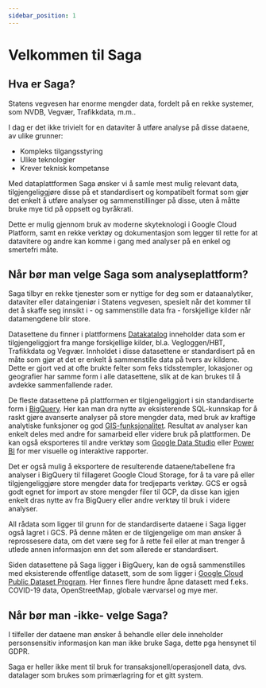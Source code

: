 ```yaml
---
sidebar_position: 1
---
```


# Velkommen til Saga

## Hva er Saga?

Statens vegvesen har enorme mengder data, fordelt på en rekke systemer, som NVDB, Vegvær, Trafikkdata, m.m..

I dag er det ikke trivielt for en dataviter å utføre analyse på disse dataene, av ulike grunner:

- Kompleks tilgangsstyring
- Ulike teknologier
- Krever teknisk kompetanse

Med dataplattformen Saga ønsker vi å samle mest mulig relevant data, tilgjengeliggjøre disse på et standardisert og kompatibelt format som gjør det enkelt å utføre analyser og sammenstillinger på disse, uten å måtte bruke mye tid på oppsett og byråkrati.

Dette er mulig gjennom bruk av moderne skyteknologi i Google Cloud Platform, samt en rekke verktøy og dokumentasjon som legger til rette for at datavitere og andre kan komme i gang med analyser på en enkel og smertefri måte.

## **Når bør man velge Saga som analyseplattform?**

Saga tilbyr en rekke tjenester som er nyttige for deg som er dataanalytiker, dataviter eller dataingeniør i Statens vegvesen, spesielt når det kommer til det å skaffe seg innsikt i - og sammenstille data fra - forskjellige kilder når datamengdene blir store.

Datasettene du finner i plattformens [Datakatalog](https://saga-datacatalog-prod-lszg.ew.r.appspot.com/) inneholder data som er tilgjengeliggjort fra mange forskjellige kilder, bl.a. Vegloggen/HBT, Trafikkdata og Vegvær. Innholdet i disse datasettene er standardisert på en måte som gjør at det er enkelt å sammenstille data på tvers av kildene. Dette er gjort ved at ofte brukte felter som feks tidsstempler, lokasjoner og geografier har samme form i alle datasettene, slik at de kan brukes til å avdekke sammenfallende rader.

De fleste datasettene på plattformen er tilgjengeliggjort i sin standardiserte form i [BigQuery](https://www.notion.so/TODO-Analyse-av-store-datamengder-i-BigQuery-ca9b88f9084d4339b31c108abc06eb28). Her kan man dra nytte av eksisterende SQL-kunnskap for å raskt gjøre avanserte analyser på store mengder data, med bruk av kraftige analytiske funksjoner og god [GIS-funksjonalitet](https://cloud.google.com/bigquery/docs/geospatial-data). Resultat av analyser kan enkelt deles med andre for samarbeid eller videre bruk på plattformen. De kan også eksporteres til andre verktøy som [Google Data Studio](https://datastudio.google.com/) eller [Power BI](https://powerbi.microsoft.com/) for mer visuelle og interaktive rapporter.

Det er også mulig å eksportere de resulterende dataene/tabellene fra analyser i BigQuery til fillageret Google Cloud Storage, for å ta vare på eller tilgjengeliggjøre store mengder data for tredjeparts verktøy. GCS er også godt egnet for import av store mengder filer til GCP, da disse kan igjen enkelt dras nytte av fra BigQuery eller andre verktøy til bruk i videre analyser.

All rådata som ligger til grunn for de standardiserte dataene i Saga ligger også lagret i GCS. På denne måten er de tilgjengelige om man ønsker å reprossesere data, om det være seg for å rette feil eller at man trenger å utlede annen informasjon enn det som allerede er standardisert. 

Siden datasettene på Saga ligger i BigQuery, kan de også sammenstilles med eksisterende offentlige datasett, som de som ligger i [Google Cloud Public Dataset Program](https://cloud.google.com/bigquery/public-data). Her finnes flere hundre åpne datasett med f.eks. COVID-19 data, OpenStreetMap, globale værvarsel og mye mer.

## Når bør man -ikke- velge Saga?

I tilfeller der dataene man ønsker å behandle eller dele inneholder personsensitiv informasjon kan man ikke bruke Saga, dette pga hensynet til GDPR.

Saga er heller ikke ment til bruk for transaksjonell/operasjonell data, dvs. datalager som brukes som primærlagring for et gitt system.
